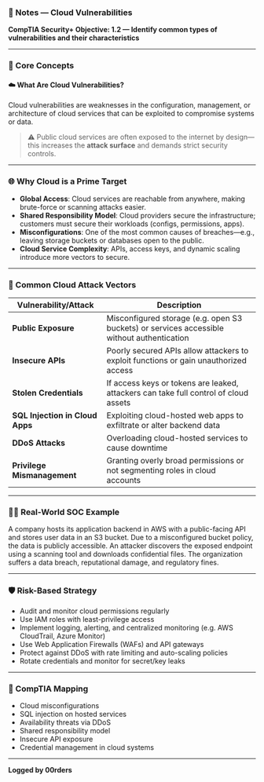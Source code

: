 ### 📘 Notes — Cloud Vulnerabilities  
**CompTIA Security+ Objective: 1.2 — Identify common types of vulnerabilities and their characteristics**

---

### 🧠 Core Concepts

#### ☁️ What Are Cloud Vulnerabilities?
Cloud vulnerabilities are weaknesses in the configuration, management, or architecture of cloud services that can be exploited to compromise systems or data.

> ⚠️ Public cloud services are often exposed to the internet by design—this increases the **attack surface** and demands strict security controls.

---

### 🌐 Why Cloud is a Prime Target

- **Global Access**: Cloud services are reachable from anywhere, making brute-force or scanning attacks easier.
- **Shared Responsibility Model**: Cloud providers secure the infrastructure; customers must secure their workloads (configs, permissions, apps).
- **Misconfigurations**: One of the most common causes of breaches—e.g., leaving storage buckets or databases open to the public.
- **Cloud Service Complexity**: APIs, access keys, and dynamic scaling introduce more vectors to secure.

---

### 🚨 Common Cloud Attack Vectors

| Vulnerability/Attack         | Description |
|-----------------------------|-------------|
| **Public Exposure**          | Misconfigured storage (e.g. open S3 buckets) or services accessible without authentication |
| **Insecure APIs**            | Poorly secured APIs allow attackers to exploit functions or gain unauthorized access |
| **Stolen Credentials**       | If access keys or tokens are leaked, attackers can take full control of cloud assets |
| **SQL Injection in Cloud Apps** | Exploiting cloud-hosted web apps to exfiltrate or alter backend data |
| **DDoS Attacks**             | Overloading cloud-hosted services to cause downtime |
| **Privilege Mismanagement**  | Granting overly broad permissions or not segmenting roles in cloud accounts |

---

### 🧑‍💻 Real-World SOC Example

A company hosts its application backend in AWS with a public-facing API and stores user data in an S3 bucket. Due to a misconfigured bucket policy, the data is publicly accessible. An attacker discovers the exposed endpoint using a scanning tool and downloads confidential files. The organization suffers a data breach, reputational damage, and regulatory fines.

---

### 🛡️ Risk-Based Strategy

- Audit and monitor cloud permissions regularly  
- Use IAM roles with least-privilege access  
- Implement logging, alerting, and centralized monitoring (e.g. AWS CloudTrail, Azure Monitor)  
- Use Web Application Firewalls (WAFs) and API gateways  
- Protect against DDoS with rate limiting and auto-scaling policies  
- Rotate credentials and monitor for secret/key leaks  

---

### 📌 CompTIA Mapping

- Cloud misconfigurations  
- SQL injection on hosted services  
- Availability threats via DDoS  
- Shared responsibility model  
- Insecure API exposure  
- Credential management in cloud systems  

---

**Logged by 00rders**
